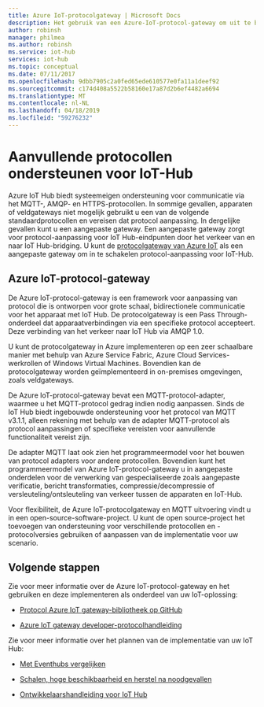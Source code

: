 ```yaml
---
title: Azure IoT-protocolgateway | Microsoft Docs
description: Het gebruik van een Azure-IoT-protocol-gateway om uit te breiden van IoT Hub mogelijkheden en protocolondersteuning waarmee apparaten verbinding maken met uw hub met behulp van protocollen die worden niet ondersteund door IoT Hub.
author: robinsh
manager: philmea
ms.author: robinsh
ms.service: iot-hub
services: iot-hub
ms.topic: conceptual
ms.date: 07/11/2017
ms.openlocfilehash: 9dbb7905c2a0fed65ede610577e0fa11a1deef92
ms.sourcegitcommit: c174d408a5522b58160e17a87d2b6ef4482a6694
ms.translationtype: MT
ms.contentlocale: nl-NL
ms.lasthandoff: 04/18/2019
ms.locfileid: "59276232"
---
```

# <a name="support-additional-protocols-for-iot-hub"></a>Aanvullende protocollen ondersteunen voor IoT-Hub

Azure IoT Hub biedt systeemeigen ondersteuning voor communicatie via het MQTT-, AMQP- en HTTPS-protocollen. In sommige gevallen, apparaten of veldgateways niet mogelijk gebruikt u een van de volgende standaardprotocollen en vereisen dat protocol aanpassing. In dergelijke gevallen kunt u een aangepaste gateway. Een aangepaste gateway zorgt voor protocol-aanpassing voor IoT Hub-eindpunten door het verkeer van en naar IoT Hub-bridging. U kunt de [protocolgateway van Azure IoT](https://github.com/Azure/azure-iot-protocol-gateway/blob/master/README.md) als een aangepaste gateway om in te schakelen protocol-aanpassing voor IoT-Hub.

## <a name="azure-iot-protocol-gateway"></a>Azure IoT-protocol-gateway

De Azure IoT-protocol-gateway is een framework voor aanpassing van protocol die is ontworpen voor grote schaal, bidirectionele communicatie voor het apparaat met IoT Hub. De protocolgateway is een Pass Through-onderdeel dat apparaatverbindingen via een specifieke protocol accepteert. Deze verbinding van het verkeer naar IoT Hub via AMQP 1.0.

U kunt de protocolgateway in Azure implementeren op een zeer schaalbare manier met behulp van Azure Service Fabric, Azure Cloud Services-werkrollen of Windows Virtual Machines. Bovendien kan de protocolgateway worden geïmplementeerd in on-premises omgevingen, zoals veldgateways.

De Azure IoT-protocol-gateway bevat een MQTT-protocol-adapter, waarmee u het MQTT-protocol gedrag indien nodig aanpassen. Sinds de IoT Hub biedt ingebouwde ondersteuning voor het protocol van MQTT v3.1.1, alleen rekening met behulp van de adapter MQTT-protocol als protocol aanpassingen of specifieke vereisten voor aanvullende functionaliteit vereist zijn.

De adapter MQTT laat ook zien het programmeermodel voor het bouwen van protocol adapters voor andere protocollen. Bovendien kunt het programmeermodel van Azure IoT-protocol-gateway u in aangepaste onderdelen voor de verwerking van gespecialiseerde zoals aangepaste verificatie, bericht transformaties, compressie/decompressie of versleuteling/ontsleuteling van verkeer tussen de apparaten en IoT-Hub.

Voor flexibiliteit, de Azure IoT-protocolgateway en MQTT uitvoering vindt u in een open-source-software-project. U kunt de open source-project het toevoegen van ondersteuning voor verschillende protocollen en -protocolversies gebruiken of aanpassen van de implementatie voor uw scenario. 

## <a name="next-steps"></a>Volgende stappen

Zie voor meer informatie over de Azure IoT-protocol-gateway en het gebruiken en deze implementeren als onderdeel van uw IoT-oplossing:

* [Protocol Azure IoT gateway-bibliotheek op GitHub](https://github.com/Azure/azure-iot-protocol-gateway/blob/master/README.md)

* [Azure IoT gateway developer-protocolhandleiding](https://github.com/Azure/azure-iot-protocol-gateway/blob/master/docs/DeveloperGuide.md)

Zie voor meer informatie over het plannen van de implementatie van uw IoT Hub:

* [Met Eventhubs vergelijken](iot-hub-compare-event-hubs.md)

* [Schalen, hoge beschikbaarheid en herstel na noodgevallen](iot-hub-scaling.md)

* [Ontwikkelaarshandleiding voor IoT Hub](iot-hub-devguide.md)